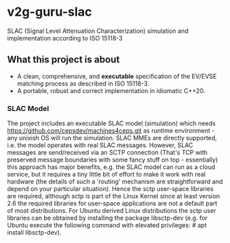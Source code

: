 # v2g-guru-slac
SLAC (Signal Level Attenuation Characterization) simulation and implementation according to ISO 15118-3

## What this project is about
- A clean, comprehensive, and __executable__ specification of the EV/EVSE matching process as described in ISO 15118-3. 
- A portable, robust and correct implementation in idiomatic C++20.

### SLAC Model
The project includes an executable SLAC model (simulation) which needs https://github.com/cepsdev/machines4ceps.git as runtime environment - any unixish OS will run the simulation. SLAC MMEs are directly supported, i.e. the model operates with real SLAC messages. However, SLAC messages are send/received via an SCTP connection (That's TCP with preserved message boundaries with some fancy stuff on top - essentially) this approach has major benefits, e.g. the SLAC model can run as a cloud service, but it requires a tiny little bit of effort to make it work with real hardware (the details of such a 'routing' mechanism are straightforward and depend on your particular situation). Hence the sctp user-space libraries are required, although sctp is part of the Linux Kernel since at least version 2.6 the required libraries for user-space applications are not a default part of most distributions. For Ubuntu derived Linux distributions the sctp user libraries can be obtained by installing the package libsctp-dev (e.g. for Ubuntu execute the following command with elevated privileges: # apt install libsctp-dev). 
